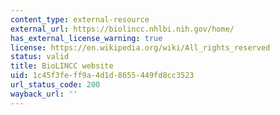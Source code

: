 ```yaml
---
content_type: external-resource
external_url: https://biolincc.nhlbi.nih.gov/home/
has_external_license_warning: true
license: https://en.wikipedia.org/wiki/All_rights_reserved
status: valid
title: BioLINCC website
uid: 1c45f3fe-ff9a-4d1d-8655-449fd8cc3523
url_status_code: 200
wayback_url: ''
---
```

